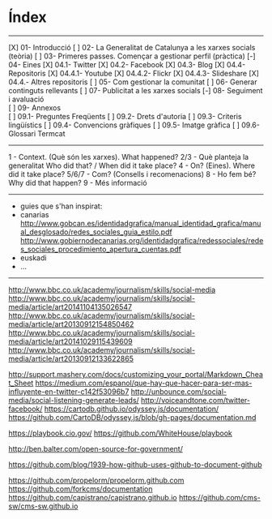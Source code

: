 
# Índex
---
[X] 01- Introducció
[ ] 02- La Generalitat de Catalunya a les xarxes socials (teòria)
[ ] 03- Primeres passes. Començar a gestionar perfil  (pràctica)
[-] 04- Eines
	[X] 04.1- Twitter
	[X] 04.2- Facebook
	[X] 04.3- Blog
	[X] 04.4- Repositoris
		[X] 04.4.1- Youtube
		[X] 04.4.2- Flickr
		[X] 04.4.3- Slideshare
		[X] 04.4.- Altres repositoris
[ ] 05- Com gestionar la comunitat 
[ ] 06- Generar continguts rellevants
[ ] 07- Publicitat a les xarxes socials
[-] 08- Seguiment i avaluació  
[ ] 09- Annexos  
	[ ] 09.1- Preguntes Freqüents
	[ ] 09.2- Drets d'autoria
	[ ] 09.3- Criteris lingüístics
	[ ] 09.4- Convencions gràfiques
	[ ] 09.5- Imatge gràfica
	[ ] 09.6- Glossari Termcat

---

1 		- Context. (Què són les xarxes).							What happened?
2/3 	- Què planteja la generalitat									Who did that? / When did it take place?
4 		- On? (Eines).																Where did it take place?
5/6/7 - Com? (Consells i recomenacions)
8 		- Ho fem bé?																	Why did that happen?
9 		- Més informació

---

- guies que s'han inspirat:
- canarias http://www.gobcan.es/identidadgrafica/manual_identidad_grafica/manual_desglosado/redes_sociales_guia_estilo.pdf
http://www.gobiernodecanarias.org/identidadgrafica/redessociales/redes_sociales_procedimiento_apertura_cuentas.pdf
- euskadi
- ...

---

http://www.bbc.co.uk/academy/journalism/skills/social-media
http://www.bbc.co.uk/academy/journalism/skills/social-media/article/art20141104135026547
http://www.bbc.co.uk/academy/journalism/skills/social-media/article/art20130912154850462
http://www.bbc.co.uk/academy/journalism/skills/social-media/article/art20141029115439609
http://www.bbc.co.uk/academy/journalism/skills/social-media/article/art20130912133622865


http://support.mashery.com/docs/customizing_your_portal/Markdown_Cheat_Sheet
https://medium.com/espanol/que-hay-que-hacer-para-ser-mas-influyente-en-twitter-c142f53096b7
http://unbounce.com/social-media/social-listening-generate-leads/
http://voiceandtone.com/twitter-facebook/
https://cartodb.github.io/odyssey.js/documentation/
https://github.com/CartoDB/odyssey.js/blob/gh-pages/documentation.md


https://playbook.cio.gov/
https://github.com/WhiteHouse/playbook

http://ben.balter.com/open-source-for-government/

https://github.com/blog/1939-how-github-uses-github-to-document-github

https://github.com/propelorm/propelorm.github.com
https://github.com/forkcms/documentation
https://github.com/capistrano/capistrano.github.io
https://github.com/cms-sw/cms-sw.github.io


